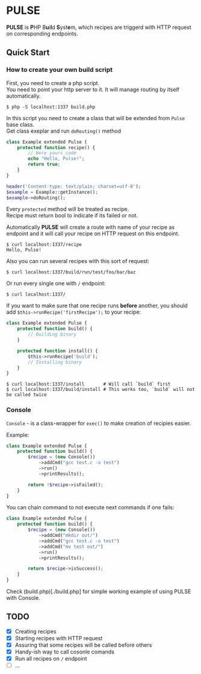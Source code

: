 # PULSE

**PULSE** is **P**HP B**u**i**l**d **S**yst**e**m, which recipes are triggerd
with HTTP request on corresponding endpoints.

## Quick Start

### How to create your own build script

First, you need to create a php script. \
You need to point your http server to it. It will manage routing by itself
automatically.

```console
$ php -S localhost:1337 build.php
```

In this script you need to create a class that will be extended from `Pulse`
base class. \
Get class exeplar and run `doRouting()` method

```php
class Example extended Pulse {
    protected function recipe() {
        // Here yours code
        echo "Hello, Pulse!";
        return true;
    }
}

header('Content-type: text/plain; charset=utf-8');
$example = Example::getInstance();
$example->doRouting();
```

Every `protected` method will be treated as recipe. \
Recipe must return bool to indicate if its failed or not.

Automatically **PULSE** will create a route with name of your recipe as endpoint
and it will call your recipe on HTTP request on this endpoint.

```console
$ curl localhost:1337/recipe
Hello, Pulse!
```

Also you can run several recipes with this sort of request:

```console
$ curl localhost:1337/build/run/test/foo/bar/baz
```

Or run every single one with `/` endpoint:

```console
$ curl localhost:1337/
```

If you want to make sure that one recipe runs **before** another, you should add
`$this->runRecipe('firstRecipe');` to your recipe:

```php
class Example extended Pulse {
    protected function build() {
        // Building binary
    }

    protected function install() {
        $this->runRecipe('build');
        // Installing binary
    }
}
```

```console
$ curl localhost:1337/install       # Will call `build` first
$ curl localhost:1337/build/install # This works too, `build` will not be called twice
```

### Console

`Console` - is a class-wrapper for `exec()` to make creation of recipies easier.

Example:

```php
class Example extended Pulse {
    protected function build() {
        $recipe = (new Console())
            ->addCmd("gcc test.c -o test")
            ->run()
            ->printResults();

        return !$recipe->isFailed();
    }
}
```

You can chain command to not execute next commands if one fails:

```php
class Example extended Pulse {
    protected function build() {
        $recipe = (new Console())
            ->addCmd("mkdir out/")
            ->addCmd("gcc test.c -o test")
            ->addCmd("mv test out/")
            ->run()
            ->printResults();

        return $recipe->isSuccess();
    }
}
```

Check (build.php)[./build.php] for simple working example of using PULSE with
Console.

## TODO

 - [X] Creating recipes
 - [X] Starting recipes with HTTP request
 - [X] Assuring that some recipes will be called before others
 - [X] Handy-ish way to call cosonle comands
 - [X] Run all recipes on `/` endpoint
 - [ ] ...
